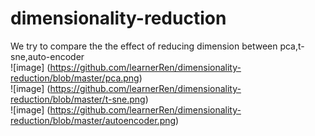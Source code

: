 # dimensionality-reduction
We try to compare the the effect of reducing dimension between pca,t-sne,auto-encoder<br>
![image] (https://github.com/learnerRen/dimensionality-reduction/blob/master/pca.png)<br>
![image] (https://github.com/learnerRen/dimensionality-reduction/blob/master/t-sne.png)<br>
![image] (https://github.com/learnerRen/dimensionality-reduction/blob/master/autoencoder.png)<br>
